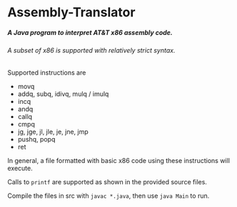 # Assembly-Translator

##### A Java program to interpret AT&T x86 assembly code.

###### A subset of x86 is supported with relatively strict syntax.

Supported instructions are
* movq
* addq, subq, idivq, mulq / imulq
* incq
* andq
* callq
* cmpq
* jg, jge, jl, jle, je, jne, jmp
* pushq, popq
* ret

In general, a file formatted with basic x86 code using these instructions will execute.

Calls to `printf` are supported as shown in the provided source files.


Compile the files in src with `javac *.java`, then use `java Main` to run.
